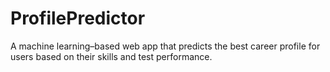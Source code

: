 # ProfilePredictor
A machine learning–based web app that predicts the best career profile for users based on their skills and test performance.
